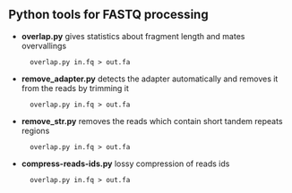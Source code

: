 Python tools for FASTQ processing
---------------------------------

* **overlap.py** gives statistics about fragment length and mates overvallings

        overlap.py in.fq > out.fa

* **remove_adapter.py** detects the adapter automatically and removes it from the reads by trimming it

        overlap.py in.fq > out.fa

* **remove_str.py** removes the reads which contain short tandem repeats regions

        overlap.py in.fq > out.fa

* **compress-reads-ids.py** lossy compression of reads ids

        overlap.py in.fq > out.fa


